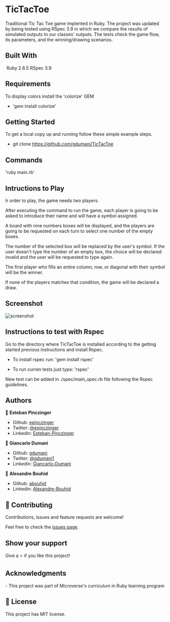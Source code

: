 # TicTacToe

Traditional Tic Tac Toe game implented in Ruby. 
The project was updated by being tested using RSpec 3.9 in which we compare the results of simulated outputs to our classes' outputs.
The tests check the game flow, its parameters, and the winning/drawing scenarios.


## Built With
​
Ruby 2.6.5
RSpec 3.9
​
## Requirements

To display colors install the 'colorize' GEM

- 'gem install colorize'

## Getting Started

​To get a local copy up and running follow these simple example steps.​ 
- git clone https://github.com/gdumani/TicTacToe

## Commands

'ruby main.rb'

## Intructions to Play

Ir order to play, the game needs two players.

After executing the command to run the game, each player is going to be asked to introduce their name and will have a symbol assigned.

A board with nine numbers boxes will be displayed, and the players are going to be requested on each turn to select one number of the empty boxes.

The number of the selected box will be replaced by the user's symbol. If the user doesn't type the number of an empty box, the choice will be declared invalid and the user will be requested to type again.

The first player who fills an entire column, row, or diagonal with their symbol will be the winner. 

If none of the players matches that condition, the game will be declared a draw.

## Screenshot

![screenshot](/images/screenshot2.png)

## Instructions to test with Rspec

Go to the directory where TicTacToe is installed according to the getting started previous instructions and install Rspec. 

- To install rspec run: 'gem install rspec'

- To run curren tests just type: 'rspec' 

New test can be added in ./spec/main_spec.rb file following the Rspec guidelines.

## Authors

👤 **Esteban Pinczinger**

- Github: [epinczinger](https://github.com/epinczinger)
- Twitter: [@epinczinger](https://twitter.com/epinczinger)
- Linkedin: [Esteban-Pinczinger](https://www.linkedin.com/in/esteban-pinczinger-busai-ab49a254/)

👤 **Giancarlo Dumani**

- Github: [gdumani](https://github.com/gdumani)
- Twitter: [@gdumani1](https://twitter.com/gdumani1)
- Linkedin: [Giancarlo-Dumani](https://www.linkedin.com/in/giancarlo-dumani-a7364a1a1/?originalSubdomain=cr)

👤 **Alexandre Bouhid**

- Github: [abouhid](https://github.com/abouhid)
- Linkedin: [Alexandre-Bouhid](https://www.linkedin.com/in/alexandrebouhid/edit/intro/)

## 🤝 Contributing

Contributions, issues and feature requests are welcome!

Feel free to check the [issues page](issues/).

## Show your support

Give a ⭐️ if you like this project!

## Acknowledgments

​- This project was part of Microverse's curriculum in Ruby learning program

## 📝 License

​This project has MIT license.

